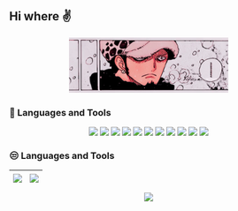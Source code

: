 ## Hi where ✌️

<p align="center">
	<img  src="./assets/temp-preview.gif" alt="meh" height="100"/>
</p>

### 🤔 Languages and Tools

<p align="center">
  	<img src="https://img.shields.io/badge/JavaScript-F7DF1E.svg?style=for-the-badge&logo=JavaScript&logoColor=black">
	<img src="https://img.shields.io/badge/TypeScript-3178C6.svg?style=for-the-badge&logo=TypeScript&logoColor=white">
	<img src="https://img.shields.io/badge/HTML5-E34F26.svg?style=for-the-badge&logo=HTML5&logoColor=white">
	<img src="https://img.shields.io/badge/CSS3-1572B6.svg?style=for-the-badge&logo=CSS3&logoColor=white">
    <img src="https://img.shields.io/badge/Sass-CC6699.svg?style=for-the-badge&logo=Sass&logoColor=white">
	<img src="https://img.shields.io/badge/React-61DAFB.svg?style=for-the-badge&logo=React&logoColor=black">
    <img src="https://img.shields.io/badge/Bootstrap-7952B3.svg?style=for-the-badge&logo=Bootstrap&logoColor=white">
    <img src="https://img.shields.io/badge/Tailwind%20CSS-06B6D4.svg?style=for-the-badge&logo=Tailwind-CSS&logoColor=white">
    <img src="https://img.shields.io/badge/Git-F05032.svg?style=for-the-badge&logo=Git&logoColor=white">
    <img src="https://img.shields.io/badge/LeetCode-FFA116.svg?style=for-the-badge&logo=LeetCode&logoColor=white">
	<img src="https://img.shields.io/badge/Notion-000000.svg?style=for-the-badge&logo=Notion&logoColor=white">
</p>

### 😒 Languages and Tools

| <img align="center" src="https://github-readme-stats.vercel.app/api?username=rynortheast&show_icons=true&theme=dark&hide_border=true&hide=contribs,prs" /></a> | <img align="center" src="https://github-readme-stats.vercel.app/api/top-langs/?username=rynortheast&layout=compact&theme=dark&hide_border=true" /></a> |
| -------------------------------------------------------------------------------------------------------------------------------------------------------------- | ------------------------------------------------------------------------------------------------------------------------------------------------------ |

<p align="center">
	<img src="https://leetcard.jacoblin.cool/rynortheast?theme=dark&font=Montserrat&ext=heatmap">
</p>
